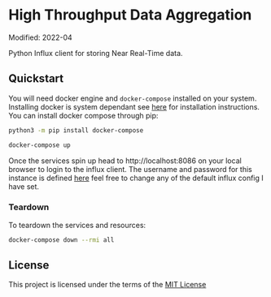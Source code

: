 # High Throughput Data Aggregation

Modified: 2022-04

Python Influx client for storing Near Real-Time data.

## Quickstart
You will need docker engine and `docker-compose` installed on your system. Installing docker is system dependant see [here](https://docs.docker.com/get-docker/) for installation instructions. You can install docker compose through pip:
```bash
python3 -m pip install docker-compose
```

```bash
docker-compose up
```

Once the services spin up head to http://localhost:8086 on your local browser to login to the influx client. The username and password for this instance is defined [here](.env) feel free to change any of the default influx config I have set.

### Teardown
To teardown the services and resources:
```bash
docker-compose down --rmi all
```

## License
This project is licensed under the terms of the [MIT License](LICENSE)